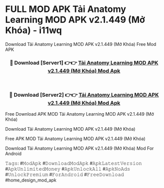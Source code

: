 # FULL MOD APK Tải Anatomy Learning MOD APK v2.1.449 (Mở Khóa) - i11wq
Download Tải Anatomy Learning MOD APK v2.1.449 (Mở Khóa) Free Mod APK

<div align="center">
<h3>🔴 Download [Server1] 👉👉 <a href="https://apk-comot.site?title=Tải_Anatomy_Learning_MOD_APK_v2.1.449_(Mở_Khóa)">Tải Anatomy Learning MOD APK v2.1.449 (Mở Khóa) Mod Apk</a></h3><br>

<h3>🔴 Download [Server2] 👉👉 <a href="https://apk-comot.site?title=Tải_Anatomy_Learning_MOD_APK_v2.1.449_(Mở_Khóa)">Tải Anatomy Learning MOD APK v2.1.449 (Mở Khóa) Mod Apk</a></h3>
</div>


Free Download APK MOD Tải Anatomy Learning MOD APK v2.1.449 (Mở Khóa)

Download Tải Anatomy Learning MOD APK v2.1.449 (Mở Khóa) 

Free APK MOD Tải Anatomy Learning MOD APK v2.1.449 (Mở Khóa) 

Download Tải Anatomy Learning MOD APK v2.1.449 (Mở Khóa) Mod For Android

𝚃𝚊𝚐𝚜: #𝙼𝚘𝚍𝙰𝚙𝚔 #𝙳𝚘𝚠𝚗𝚕𝚘𝚊𝚍𝙼𝚘𝚍𝙰𝚙𝚔 #𝙰𝚙𝚔𝙻𝚊𝚝𝚎𝚜𝚝𝚅𝚎𝚛𝚜𝚒𝚘𝚗 #𝙰𝚙𝚔𝚄𝚗𝚕𝚒𝚖𝚒𝚝𝚎𝚍𝙼𝚘𝚗𝚎𝚢 #𝙰𝚙𝚔𝚄𝚗𝚕𝚘𝚌𝚔𝙰𝚕𝚕 #𝙰𝚙𝚔𝙽𝚘𝙰𝚍𝚜 #𝚄𝚗𝚕𝚘𝚌𝚔𝙿𝚛𝚎𝚖𝚒𝚞𝚖 #𝙵𝚘𝚛𝙰𝚗𝚍𝚛𝚘𝚒𝚍 #𝙵𝚛𝚎𝚎𝙳𝚘𝚠𝚗𝚕𝚘𝚊𝚍 #home_design_mod_apk